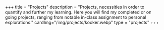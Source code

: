 +++
title = "Projects"
description = "Projects, necessities in order to quantify and further my learning. Here you will find my completed or on going projects, ranging from notable in-class assignment to personal explorations."
cardImg="/img/projects/kooker.webp"
type = "projects"
+++